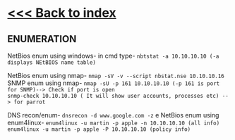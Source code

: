 # [<<< Back to index](../CEH_index.md)
## ENUMERATION

NetBios enum using windows- in cmd type- `nbtstat -a 10.10.10.10 (-a displays NEtBIOS name table)`

NetBios enum using nmap- `nmap -sV -v --script nbstat.nse 10.10.10.16`\
SNMP enum using nmap-  `nmap -sU -p 161 10.10.10.10 (-p 161 is port for SNMP)--> Check if port is open`\
                       `snmp-check 10.10.10.10 ( It will show user accounts, processes etc) --> for parrot`

DNS recon/enum-  `dnsrecon -d www.google.com -z`
e
NetBios enum using enum4linux- 	`enum4linux -u martin -p apple -n 10.10.10.10 (all info)`
				  				`enum4linux -u martin -p apple -P 10.10.10.10 (policy info)` 